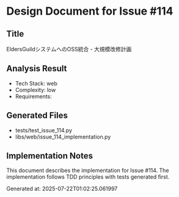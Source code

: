 # Design Document for Issue #114

## Title
EldersGuildシステムへのOSS統合 - 大規模改修計画

## Analysis Result
- Tech Stack: web
- Complexity: low
- Requirements: 

## Generated Files
- tests/test_issue_114.py
- libs/web/issue_114_implementation.py

## Implementation Notes
This document describes the implementation for Issue #114.
The implementation follows TDD principles with tests generated first.

Generated at: 2025-07-22T01:02:25.061997
